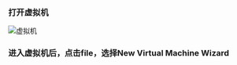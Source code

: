 ### 打开虚拟机  
   ![虚拟机](https://github.com/tianyanan0116/MySQL-doc/blob/master/img/打开虚拟机.png)
### 进入虚拟机后，点击file，选择New Virtual Machine Wizard
   ![]()
